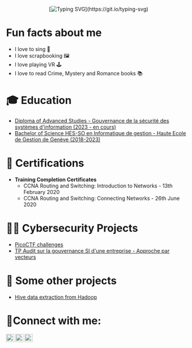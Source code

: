 <div align="center">
  
[![Typing SVG](https://readme-typing-svg.demolab.com?font=Fira+Code&pause=1000&color=D865F7&background=C31B6B00&center=true&vCenter=true&multiline=true&width=500&height=80&lines=Hi+there%2C+I'm+Riri+!;Welcome+to+my+Github+page+!)](https://git.io/typing-svg)

</div>

<H1>Fun facts about me</H1>

- I love to sing 🎤
- I love scrapbooking 🖼️
- I love playing VR 🕹️
- I love to read Crime, Mystery and Romance books 📚



<h1>🎓 Education</h1>

- [Diploma of Advanced Studies - Gouvernance de la sécurité des systèmes d'information (2023 - en cours)](https://www.hesge.ch/heg/formations/formation-continue/formations-diplomantes/diploma-advanced-studies-das/gouvernance-securite-des-systemes-information#apercu-de-la-formation)
- [Bachelor of Science HES-SO en Informatique de gestion - Haute Ecole de Gestion de Genève (2018-2023)</b>](https://www.hesge.ch/heg/formations/bachelors/informatique-gestion#apercu-de-la-formation)

<h1>📜 Certifications</h1>
  
- <b>Training Completion Certificates</b>
  - CCNA Routing and Switching: Introduction to Networks - 13th February 2020
  - CCNA Routing and Switching: Connecting Networks - 26th June 2020

<h1>👨‍💻 Cybersecurity Projects</h1>

- [PicoCTF challenges](https://github.com/cuddlebugz/picoCTF-journey)
- [TP Audit sur la gouvernance SI d'une entreprise - Approche par vecteurs](https://github.com/RiriJane/audit-approche-vecteurs)

<h1>📓 Some other projects</h1>

- [Hive data extraction from Hadoop](https://github.com/RiriJane/hive-data-extraction-from-hadoop/tree/main)

<h1>📱Connect with me:</h1>

[<img align="left" alt="RenieAlmiral | LinkedIn" width="22px" src="https://cdn.jsdelivr.net/npm/simple-icons@v3/icons/linkedin.svg" />][linkedin]
[<img align="left" alt="RenieAlmiral | PicoCTF" width="22px" src="https://cdn4.iconfinder.com/data/icons/game-production-9/64/63-256.png"/>][picoCTF]
[<img align="left" alt="RenieAlmiral | goodreads" width="22px" src="https://cdn.jsdelivr.net/npm/simple-icons@v3/icons/goodreads.svg" />][goodreads]

[linkedin]: https://linkedin.com/in/reniealmiral
[picoCTF]: https://play.picoctf.org/users/ririjane
[goodreads]: https://www.goodreads.com/user/show/137146381-riri-jane

</details>
